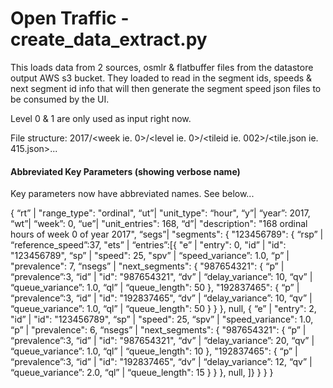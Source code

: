 # Open Traffic - create_data_extract.py

This loads data from 2 sources, osmlr & flatbuffer files from the datastore output AWS s3 bucket.  They loaded to read in the segment ids, speeds & next segment id info that
will then generate the segment speed json files to be consumed by the UI.

Level 0 & 1 are only used as input right now.  

File structure: 2017/<week ie. 0>/<level ie. 0>/<tileid ie. 002>/<tile.json ie. 415.json>...

#### Abbreviated Key Parameters (showing verbose name)

Key parameters now have abbreviated names.  See below...

{
    “rt” | "range_type": "ordinal",
    “ut”| "unit_type": “hour",
    “y”| “year”: 2017,
    “wt”| “week”: 0,
    “ue”| "unit_entries": 168,
    “d”| "description": "168 ordinal hours of week 0 of year 2017",
    “segs”| "segments": {
   	  "123456789": {
        “rsp” | “reference_speed”:37,
        "ets” | “entries”:[{
            "e” | "entry": 0,
       		"id” |  "id": "123456789",
       		“sp” | "speed": 25,
            "spv” | “speed_variance”: 1.0,
     		“p” | "prevalence": 7,
     		“nsegs” |  "next_segments": {
     		  "987654321": {
                “p” |  “prevalence”:3,
     			“id” | "id": "987654321",
                “dv” | “delay_variance”: 10,
                “qv” | “queue_variance”: 1.0,
              	“ql” | “queue_length": 50
              },
     		  "192837465": {
                “p” |  “prevalence”:3,
     		    “id” |  "id": "192837465",
                “dv” | “delay_variance”: 10,
                “qv” | “queue_variance”: 1.0,
                “ql” | “queue_length": 50
     		  }
     		}
   		  },
   		    null,
   		  {
   		    “e” | "entry": 2,
   			"id” |  "id": "123456789",
            “sp” | "speed": 25,
   			“spv” | "speed_variance": 1.0,
   			“p” | "prevalence": 6,
   			“nsegs” | "next_segments": {
   			  "987654321": {
   			      “p” |  “prevalence”:3,
   				  “id” | "id": "987654321",
                  “dv” | “delay_variance”: 20,
                  “qv” | “queue_variance”: 1.0,
                  “ql” | “queue_length": 10
   			  },
   			  "192837465": {
   				  “p” |  “prevalence”:3,
   				  “id” | "id": "192837465",
                  “dv” | “delay_variance”: 12,
                  “qv” | “queue_variance”: 2.0,
                  “ql” | “queue_length": 15
   			  }
   			}
   		  },
          null,
        ]}
      }
    }
}

